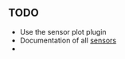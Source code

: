 ## TODO

* Use the sensor plot plugin
* Documentation of all [sensors](http://sdformat.org/spec?ver=1.7&elem=sensor)
* 
